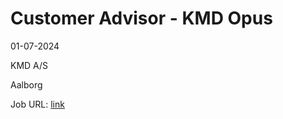# Customer Advisor - KMD Opus
01-07-2024

KMD A/S

Aalborg

Job URL: [link](https://jobs.kmd.net/default/job/Aalborg-Customer-Advisor-KMD-Opus-9000/1088890601/)


